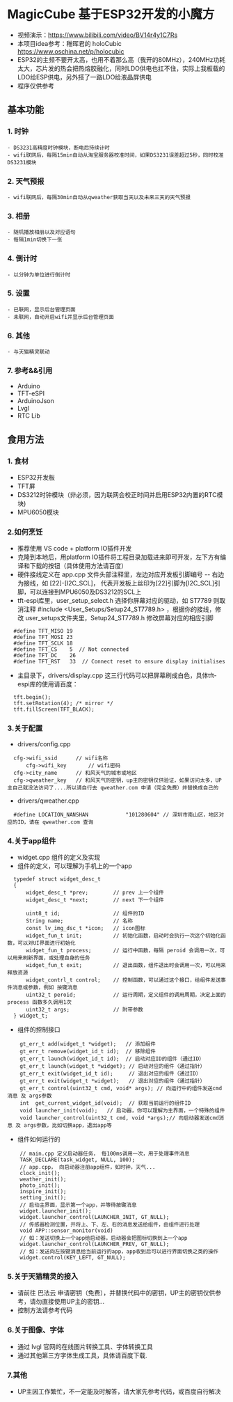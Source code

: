 # MagicCube 基于ESP32开发的小魔方
  - 视频演示：https://www.bilibili.com/video/BV14r4y1C7Rs
  - 本项目idea参考：稚晖君的 holoCubic https://www.oschina.net/p/holocubic
  - ESP32的主频不要开太高，也用不着那么高（我开的80MHz），240MHz功耗太大，芯片发的热会把热熔胶融化，同时LDO供电也扛不住，实际上我板载的LDO给ESP供电，另外搭了一路LDO给液晶屏供电
  - 程序仅供参考

## 基本功能
### 1. 时钟
    - DS3231高精度时钟模块，断电后持续计时
    - wifi联网后，每隔15min自动从淘宝服务器校准时间，如果DS3231误差超过5秒，同时校准DS3231模块
### 2. 天气预报
    - wifi联网后，每隔30min自动从qweather获取当天以及未来三天的天气预报
### 3. 相册
    - 随机播放相册以及对应语句
    - 每隔1min切换下一张
### 4. 倒计时
	- 以分钟为单位进行倒计时
### 5. 设置
	- 已联网，显示后台管理页面
	- 未联网，自动开启wifi并显示后台管理页面
### 6. 其他
	- 与天猫精灵联动
  
### 7. 参考&&引用
  - Arduino
  - TFT-eSPI
  - ArduinoJson
  - Lvgl
  - RTC Lib

## 食用方法
### 1. 食材
  - ESP32开发板
  - TFT屏
  - DS3212时钟模块（非必须，因为联网会校正时间并启用ESP32内置的RTC模块)
  - MPU6050模块
### 2.如何烹饪
  - 推荐使用 VS code + platform IO插件开发
  - 克隆到本地后，用platform IO插件将工程目录加载进来即可开发，左下方有编译和下载的按钮（具体使用方法请百度）
  - 硬件接线定义在 app.cpp 文件头部注释里，左边对应开发板引脚编号 -- 右边为接线，如 [22]-[I2C_SCL]， 代表开发板上丝印为[22]引脚为[I2C_SCL]引脚，可以连接到MPU6050及DS3212的SCL上
  - tft-espi库里，user_setup_select.h 选择你屏幕对应的驱动，如 ST7789 则取消注释 #include <User_Setups/Setup24_ST7789.h> ，根据你的接线，修改 user_setups文件夹里，Setup24_ST7789.h 修改屏幕对应的相应引脚
  ~~~
	#define TFT_MISO 19
	#define TFT_MOSI 23
	#define TFT_SCLK 18
	#define TFT_CS    5  // Not connected
	#define TFT_DC    26
	#define TFT_RST   33  // Connect reset to ensure display initialises  
  ~~~
   - 主目录下，drivers/display.cpp 这三行代码可以把屏幕刷成白色，具体tft-espi库的使用请百度：
  ~~~
	tft.begin();
	tft.setRotation(4); /* mirror */
	tft.fillScreen(TFT_BLACK);
  ~~~
### 3.关于配置
  - drivers/config.cpp
  ~~~
  	cfg->wifi_ssid  	// wifi名称
    	cfg->wifi_key   	// wifi密码
  	cfg->city_name 		// 和风天气的城市或地区
  	cfg->qweather_key 	// 和风天气的密钥，up主的密钥仅供验证，如果访问太多，UP主自己就没法访问了....所以请自行去 qweather.com 申请（完全免费）并替换成自己的
  ~~~
  - drivers/qweather.cpp
  ~~~
  	#define LOCATION_NANSHAN            "101280604" // 深圳市南山区，地区对应的ID，请在 qweather.com 查询
  ~~~
### 4.关于app组件
  - widget.cpp 组件的定义及实现
  - 组件的定义，可以理解为手机上的一个app
  ~~~
    typedef struct widget_desc_t
    {
        widget_desc_t *prev;        // prev 上一个组件
        widget_desc_t *next;        // next 下一个组件

        uint8_t id;                 // 组件的ID
        String name;                // 名称
        const lv_img_dsc_t *icon;   // icon图标
        widget_fun_t init;          // 初始化函数，启动时会执行一次这个初始化函数，可以对UI界面进行初始化
        widget_fun_t process;       // 运行中函数，每隔 peroid 会调用一次，可以用来刷新界面，或处理自身的任务
        widget_fun_t exit;          // 退出函数，组件退出时会调用一次，可以用来释放资源
        widget_contrl_t control;    // 控制函数，可以通过这个接口，给组件发送事件消息或参数，例如 按键消息
        uint32_t peroid;            // 运行周期，定义组件的调用周期，决定上面的 process 函数多久调用1次
        uint32_t args;              // 附带参数
    } widget_t;
  ~~~ 
  - 组件的控制接口
  ~~~
      gt_err_t add(widget_t *widget);	// 添加组件
      gt_err_t remove(widget_id_t id);  // 移除组件
      gt_err_t launch(widget_id_t id);  // 启动对应ID的组件（通过ID）
      gt_err_t launch(widget_t *widget); // 启动对应的组件（通过指针）
      gt_err_t exit(widget_id_t id);     // 退出对应的组件（通过ID）
      gt_err_t exit(widget_t *widget);   // 退出对应的组件（通过指针）
      gt_err_t control(uint32_t cmd, void* args); // 向运行中的组件发送cmd消息 及 args参数
      int  get_current_widget_id(void);  // 获取当前运行的组件ID
      void launcher_init(void);   // 启动器，你可以理解为主界面，一个特殊的组件
      void launcher_control(uint32_t cmd, void *args);// 向启动器发送cmd消息 及 args参数，比如切换app，退出app等
  ~~~
  - 组件如何运行的
  ~~~
      // main.cpp 定义启动器任务， 每100ms调用一次，用于处理事件消息
      TASK_DECLARE(task_widget, NULL, 100);               
      // app.cpp， 向启动器注册app组件，如时钟，天气...
      clock_init();
      weather_init();
      photo_init();
      inspire_init();
      setting_init();
      // 启动主界面，显示第一个app，并等待按键消息
      widget.launcher_init();
      widget.launcher_control(LAUNCHER_INIT, GT_NULL);
      // 传感器检测位置，并将上、下、左、右的消息发送给组件，由组件进行处理
      void APP::sensor_monitor(void)
      // 如：发送切换上一个app给启动器，启动器会把图标切换到上一个app
      widget.launcher_control(LAUNCHER_PREV, GT_NULL);
      // 如：发送向左按键消息给当前运行的app，app收到后可以进行界面切换之类的操作
      widget.control(KEY_LEFT, GT_NULL);
  ~~~
### 5.关于天猫精灵的接入
  - 请前往 巴法云 申请密钥（免费），并替换代码中的密钥，UP主的密钥仅供参考，请勿直接使用UP主的密钥...
  - 控制方法请参考代码
  
### 6.关于图像、字体
  - 通过 lvgl 官网的在线图片转换工具、字体转换工具
  - 通过其他第三方字体生成工具，具体请百度下载.
  
### 7.其他
  - UP主因工作繁忙，不一定能及时解答，请大家先参考代码，或百度自行解决
